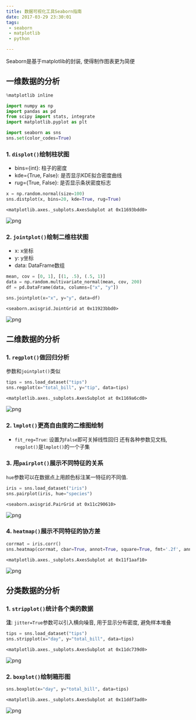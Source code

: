 ```yaml
---
title: 数据可视化工具Seaborn指南
date: 2017-03-29 23:30:01
tags:
 - seaborn
 - matplotlib
 - python

---
```


Seaborn是基于matplotlib的封装, 使得制作图表更为简便

<!--more-->

## 一维数据的分析


```python
%matplotlib inline

import numpy as np
import pandas as pd
from scipy import stats, integrate
import matplotlib.pyplot as plt

import seaborn as sns
sns.set(color_codes=True)
```

### 1. `displot()`绘制柱状图
 - bins={int}: 柱子的密度
 - kde={True, False}: 是否显示KDE拟合密度曲线
 - rug={True, False}: 是否显示条状密度标志


```python
x = np.random.normal(size=100)
sns.distplot(x, bins=20, kde=True, rug=True)
```




    <matplotlib.axes._subplots.AxesSubplot at 0x11693bdd0>




![png](https://my-imgshare.oss-cn-shenzhen.aliyuncs.com/output_3_1.png)


### 2. `jointplot()`绘制二维柱状图
 - x: x坐标
 - y: y坐标
 - data: DataFrame数组


```python
mean, cov = [0, 1], [(1, .5), (.5, 1)]
data = np.random.multivariate_normal(mean, cov, 200)
df = pd.DataFrame(data, columns=["x", "y"])

sns.jointplot(x="x", y="y", data=df)
```




    <seaborn.axisgrid.JointGrid at 0x11923bbd0>




![png](https://my-imgshare.oss-cn-shenzhen.aliyuncs.com/output_5_1.png)


## 二维数据的分析

### 1. `regplot()`做回归分析
参数和`jointplot()`类似


```python
tips = sns.load_dataset("tips")
sns.regplot(x="total_bill", y="tip", data=tips)
```




    <matplotlib.axes._subplots.AxesSubplot at 0x1169a6cd0>




![png](https://my-imgshare.oss-cn-shenzhen.aliyuncs.com/output_8_1.png)


### 2. `lmplot()`更高自由度的二维图绘制
 - `fit_reg=True`: 设置为`False`即可关掉线性回归
还有各种参数见文档, `regplot()`是`lmplot()`的一个子集

### 3. 用`pairplot()`展示不同特征的关系
`hue`参数可以在数据点上用颜色标注某一特征的不同值.


```python
iris = sns.load_dataset("iris")
sns.pairplot(iris, hue="species")
```




    <seaborn.axisgrid.PairGrid at 0x11c290610>




![png](https://my-imgshare.oss-cn-shenzhen.aliyuncs.com/output_11_1.png)


### 4. `heatmap()`展示不同特征的协方差


```python
corrmat = iris.corr()
sns.heatmap(corrmat, cbar=True, annot=True, square=True, fmt='.2f', annot_kws={'size': 10})
```




    <matplotlib.axes._subplots.AxesSubplot at 0x11f1aaf10>




![png](https://my-imgshare.oss-cn-shenzhen.aliyuncs.com/output_13_1.png)


## 分类数据的分析

### 1. `stripplot()`统计各个类的数据
**注**: `jitter=True`参数可以引入横向噪音, 用于显示分布密度, 避免样本堆叠


```python
tips = sns.load_dataset("tips")
sns.stripplot(x="day", y="total_bill", data=tips)
```




    <matplotlib.axes._subplots.AxesSubplot at 0x11dc739d0>




![png](https://my-imgshare.oss-cn-shenzhen.aliyuncs.com/output_15_1.png)


### 2. `boxplot()`绘制箱形图


```python
sns.boxplot(x="day", y="total_bill", data=tips)
```




    <matplotlib.axes._subplots.AxesSubplot at 0x11ddf3ad0>




![png](https://my-imgshare.oss-cn-shenzhen.aliyuncs.com/output_17_1.png)



```python

```
